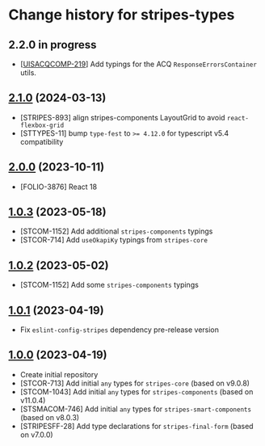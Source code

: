 # Change history for stripes-types

## 2.2.0 in progress
* [[UISACQCOMP-219](https://folio-org.atlassian.net/browse/UISACQCOMP-219)] Add typings for the ACQ `ResponseErrorsContainer` utils.

## [2.1.0](https://github.com/folio-org/stripes-types/tree/v2.1.0) (2024-03-13)

* [STRIPES-893] align stripes-components LayoutGrid to avoid `react-flexbox-grid`
* [STTYPES-11] bump `type-fest` to `>= 4.12.0` for typescript v5.4 compatibility

## [2.0.0](https://github.com/folio-org/stripes-types/tree/v2.0.0) (2023-10-11)

* [FOLIO-3876] React 18

## [1.0.3](https://github.com/folio-org/stripes-types/tree/v1.0.3) (2023-05-18)

* [STCOM-1152] Add additional `stripes-components` typings
* [STCOR-714] Add `useOkapiKy` typings from `stripes-core`

## [1.0.2](https://github.com/folio-org/stripes-types/tree/v1.0.2) (2023-05-02)

* [STCOM-1152] Add some `stripes-components` typings

## [1.0.1](https://github.com/folio-org/stripes-types/tree/v1.0.1) (2023-04-19)

* Fix `eslint-config-stripes` dependency pre-release version

## [1.0.0](https://github.com/folio-org/stripes-types/tree/v1.0.0) (2023-04-19)

* Create initial repository
* [STCOR-713] Add initial `any` types for `stripes-core` (based on v9.0.8)
* [STCOM-1043] Add initial `any` types for `stripes-components` (based on v11.0.4)
* [STSMACOM-746] Add initial `any` types for `stripes-smart-components` (based on v8.0.3)
* [STRIPESFF-28] Add type declarations for `stripes-final-form` (based on v7.0.0)
